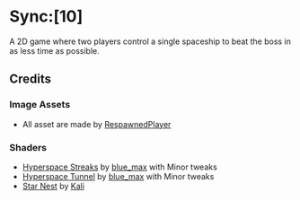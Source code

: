 # Sync:[10]

A 2D game where two players control a single spaceship to beat the boss in as less time as possible.

## Credits

### Image Assets

- All asset are made by [RespawnedPlayer](https://respawnedplayer.itch.io/)

### Shaders

- [Hyperspace Streaks](https://www.shadertoy.com/view/WdyXDm) by [blue_max](https://www.shadertoy.com/user/blue_max) with Minor tweaks
- [Hyperspace Tunnel](https://www.shadertoy.com/view/WdyXDR) by [blue_max](https://www.shadertoy.com/user/blue_max) with Minor tweaks
- [Star Nest](https://www.shadertoy.com/view/XlfGRj) by [Kali](https://www.shadertoy.com/user/Kali)

